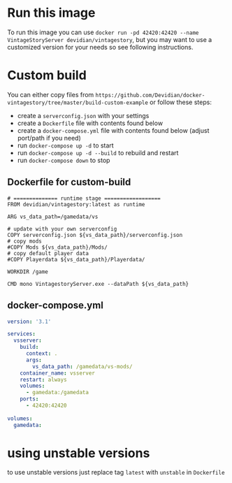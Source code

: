 # Run this image
To run this image you can use `docker run -pd 42420:42420 --name VintageStoryServer devidian/vintagestory`, but you may want to use a customized version for your needs so see following instructions.

# Custom build
You can either copy files from `https://github.com/Devidian/docker-vintagestory/tree/master/build-custom-example` or follow these steps:

- create a `serverconfig.json` with your settings
- create a `Dockerfile` file with contents found below
- create a `docker-compose.yml` file with contents found below (adjust port/path if you need)
- run `docker-compose up -d` to start
- run `docker-compose up -d --build` to rebuild and restart
- run `docker-compose down` to stop

## Dockerfile for custom-build

```docker
# ============== runtime stage ==================
FROM devidian/vintagestory:latest as runtime

ARG vs_data_path=/gamedata/vs

# update with your own serverconfig
COPY serverconfig.json ${vs_data_path}/serverconfig.json
# copy mods
#COPY Mods ${vs_data_path}/Mods/
# copy default player data
#COPY Playerdata ${vs_data_path}/Playerdata/

WORKDIR /game

CMD mono VintagestoryServer.exe --dataPath ${vs_data_path}

```

## docker-compose.yml

```yml
version: '3.1'

services: 
  vsserver:
    build:
      context: .
      args: 
        vs_data_path: /gamedata/vs-mods/
    container_name: vsserver
    restart: always
    volumes: 
      - gamedata:/gamedata
    ports:
      - 42420:42420
      
volumes:
  gamedata:
```

# using unstable versions
to use unstable versions just replace tag `latest` with `unstable` in `Dockerfile`